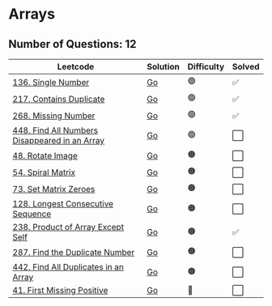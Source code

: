 # Arrays

## **Number of Questions: 12**

| Leetcode  | Solution | Difficulty | Solved |
| --- | --- | --- | --- |
| [136. Single Number](https://leetcode.com/problems/single-number/) | [Go](<../Arrays/136. Single Number.md>) | 🟢 | ✅ |
| [217. Contains Duplicate](https://leetcode.com/problems/contains-duplicate/) | [Go](<../Arrays/217. Contains Duplicate.md>) | 🟢 | ✅ |
| [268. Missing Number](https://leetcode.com/problems/missing-number/) | [Go](<../Arrays/268. Missing Number.md>) | 🟢 | ✅ |
| [448. Find All Numbers Disappeared in an Array](https://leetcode.com/problems/find-all-numbers-disappeared-in-an-array/) | [Go](#find-all-numbers-disappeared-in-an-array) | 🟢 | ⬜  |
| [48. Rotate Image](https://leetcode.com/problems/rotate-image/) | [Go](#rotate-image) | 🟠 | ⬜ |
| [54. Spiral Matrix](https://leetcode.com/problems/spiral-matrix/) | [Go](#spiral-matrix) | 🟠 | ⬜  |
| [73. Set Matrix Zeroes](https://leetcode.com/problems/set-matrix-zeroes/) | [Go](#set-matrix-zeroes) | 🟠 | ⬜  |
| [128. Longest Consecutive Sequence](https://leetcode.com/problems/longest-consecutive-sequence/) | [Go](#longest-consecutive-sequence) | 🟠 | ⬜  |
| [238. Product of Array Except Self](https://leetcode.com/problems/product-of-array-except-self/) | [Go](<../Arrays/238. Product of Array Except Self.md>) | 🟠 | ✅ |
| [287. Find the Duplicate Number](https://leetcode.com/problems/find-the-duplicate-number/) | [Go](#find-the-number-duplicate) | 🟠 | ⬜ |
| [442. Find All Duplicates in an Array](https://leetcode.com/problems/find-all-duplicates-in-an-array/) | [Go](#find-all-duplicates-in-an-array) | 🟠 | ⬜  |
| [41. First Missing Positive](https://leetcode.com/problems/first-missing-positive/) | [Go](#first-missing-positive) | 🔴 | ⬜ |
